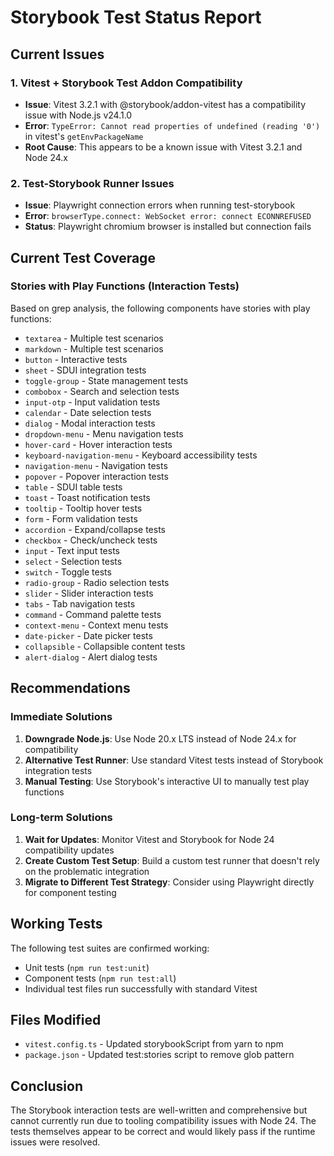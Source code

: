 # Storybook Test Status Report

## Current Issues

### 1. Vitest + Storybook Test Addon Compatibility
- **Issue**: Vitest 3.2.1 with @storybook/addon-vitest has a compatibility issue with Node.js v24.1.0
- **Error**: `TypeError: Cannot read properties of undefined (reading '0')` in vitest's `getEnvPackageName`
- **Root Cause**: This appears to be a known issue with Vitest 3.2.1 and Node 24.x

### 2. Test-Storybook Runner Issues
- **Issue**: Playwright connection errors when running test-storybook
- **Error**: `browserType.connect: WebSocket error: connect ECONNREFUSED`
- **Status**: Playwright chromium browser is installed but connection fails

## Current Test Coverage

### Stories with Play Functions (Interaction Tests)
Based on grep analysis, the following components have stories with play functions:
- `textarea` - Multiple test scenarios
- `markdown` - Multiple test scenarios
- `button` - Interactive tests
- `sheet` - SDUI integration tests
- `toggle-group` - State management tests
- `combobox` - Search and selection tests
- `input-otp` - Input validation tests
- `calendar` - Date selection tests
- `dialog` - Modal interaction tests
- `dropdown-menu` - Menu navigation tests
- `hover-card` - Hover interaction tests
- `keyboard-navigation-menu` - Keyboard accessibility tests
- `navigation-menu` - Navigation tests
- `popover` - Popover interaction tests
- `table` - SDUI table tests
- `toast` - Toast notification tests
- `tooltip` - Tooltip hover tests
- `form` - Form validation tests
- `accordion` - Expand/collapse tests
- `checkbox` - Check/uncheck tests
- `input` - Text input tests
- `select` - Selection tests
- `switch` - Toggle tests
- `radio-group` - Radio selection tests
- `slider` - Slider interaction tests
- `tabs` - Tab navigation tests
- `command` - Command palette tests
- `context-menu` - Context menu tests
- `date-picker` - Date picker tests
- `collapsible` - Collapsible content tests
- `alert-dialog` - Alert dialog tests

## Recommendations

### Immediate Solutions
1. **Downgrade Node.js**: Use Node 20.x LTS instead of Node 24.x for compatibility
2. **Alternative Test Runner**: Use standard Vitest tests instead of Storybook integration tests
3. **Manual Testing**: Use Storybook's interactive UI to manually test play functions

### Long-term Solutions
1. **Wait for Updates**: Monitor Vitest and Storybook for Node 24 compatibility updates
2. **Create Custom Test Setup**: Build a custom test runner that doesn't rely on the problematic integration
3. **Migrate to Different Test Strategy**: Consider using Playwright directly for component testing

## Working Tests
The following test suites are confirmed working:
- Unit tests (`npm run test:unit`)
- Component tests (`npm run test:all`)
- Individual test files run successfully with standard Vitest

## Files Modified
- `vitest.config.ts` - Updated storybookScript from yarn to npm
- `package.json` - Updated test:stories script to remove glob pattern

## Conclusion
The Storybook interaction tests are well-written and comprehensive but cannot currently run due to tooling compatibility issues with Node 24. The tests themselves appear to be correct and would likely pass if the runtime issues were resolved.